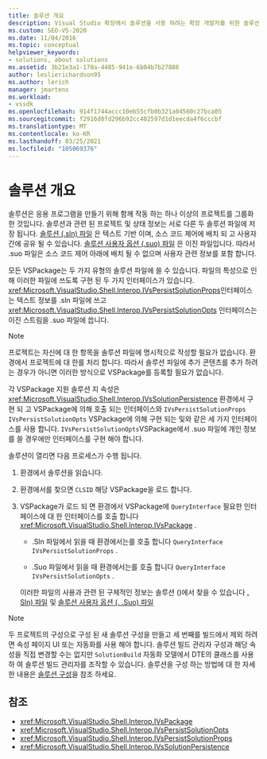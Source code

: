 ```yaml
---
title: 솔루션 개요
description: Visual Studio 확장에서 솔루션을 사용 하려는 확장 개발자를 위한 솔루션의 내부 정보에 대해 알아봅니다.
ms.custom: SEO-VS-2020
ms.date: 11/04/2016
ms.topic: conceptual
helpviewer_keywords:
- solutions, about solutions
ms.assetid: 3b21e3a1-170a-4485-941e-6b04b7b27886
author: leslierichardson95
ms.author: lerich
manager: jmartens
ms.workload:
- vssdk
ms.openlocfilehash: 914f1744accc10eb55cfb0b321a04560c27bca05
ms.sourcegitcommit: f2916d8fd296b92cc402597d1d1eecda4f6cccbf
ms.translationtype: MT
ms.contentlocale: ko-KR
ms.lasthandoff: 03/25/2021
ms.locfileid: "105069376"
---
```

# <a name="solutions-overview"></a>솔루션 개요

솔루션은 응용 프로그램을 만들기 위해 함께 작동 하는 하나 이상의 프로젝트를 그룹화 한 것입니다. 솔루션과 관련 된 프로젝트 및 상태 정보는 서로 다른 두 솔루션 파일에 저장 됩니다. [솔루션 (.sln) 파일](solution-dot-sln-file.md) 은 텍스트 기반 이며, 소스 코드 제어에 배치 되 고 사용자 간에 공유 될 수 있습니다. [솔루션 사용자 옵션 (.suo) 파일](solution-user-options-dot-suo-file.md) 은 이진 파일입니다. 따라서 .suo 파일은 소스 코드 제어 아래에 배치 될 수 없으며 사용자 관련 정보를 포함 합니다.

모든 VSPackage는 두 가지 유형의 솔루션 파일에 쓸 수 있습니다. 파일의 특성으로 인해 이러한 파일에 쓰도록 구현 된 두 가지 인터페이스가 있습니다. <xref:Microsoft.VisualStudio.Shell.Interop.IVsPersistSolutionProps>인터페이스는 텍스트 정보를 .sln 파일에 쓰고 <xref:Microsoft.VisualStudio.Shell.Interop.IVsPersistSolutionOpts> 인터페이스는 이진 스트림을 .suo 파일에 씁니다.

> [!NOTE]
> 프로젝트는 자신에 대 한 항목을 솔루션 파일에 명시적으로 작성할 필요가 없습니다. 환경에서 프로젝트에 대 한를 처리 합니다. 따라서 솔루션 파일에 추가 콘텐츠를 추가 하려는 경우가 아니면 이러한 방식으로 VSPackage를 등록할 필요가 없습니다.

각 VSPackage 지원 솔루션 지 속성은 <xref:Microsoft.VisualStudio.Shell.Interop.IVsSolutionPersistence> 환경에서 구현 되 고 VSPackage에 의해 호출 되는 인터페이스와 `IVsPersistSolutionProps` `IVsPersistSolutionOpts` VSPackage에 의해 구현 되는 및와 같은 세 가지 인터페이스를 사용 합니다. `IVsPersistSolutionOpts`VSPackage에서 .suo 파일에 개인 정보를 쓸 경우에만 인터페이스를 구현 해야 합니다.

솔루션이 열리면 다음 프로세스가 수행 됩니다.

1. 환경에서 솔루션을 읽습니다.

2. 환경에서를 찾으면 `CLSID` 해당 VSPackage을 로드 합니다.

3. VSPackage가 로드 되 면 환경에서 VSPackage에 `QueryInterface` 필요한 인터페이스에 대 한 인터페이스를 호출 합니다 <xref:Microsoft.VisualStudio.Shell.Interop.IVsPackage> .

   - .Sln 파일에서 읽을 때 환경에서는를 호출 합니다 `QueryInterface` `IVsPersistSolutionProps` .

   - .Suo 파일에서 읽을 때 환경에서는를 호출 합니다 `QueryInterface` `IVsPersistSolutionOpts` .

   이러한 파일의 사용과 관련 된 구체적인 정보는 솔루션 ()에서 찾을 수 있습니다 [. Sln) 파일](../../extensibility/internals/solution-dot-sln-file.md) 및 [솔루션 사용자 옵션 (. .Suo) 파일](../../extensibility/internals/solution-user-options-dot-suo-file.md)

> [!NOTE]
> 두 프로젝트의 구성으로 구성 된 새 솔루션 구성을 만들고 세 번째를 빌드에서 제외 하려면 속성 페이지 UI 또는 자동화를 사용 해야 합니다. 솔루션 빌드 관리자 구성과 해당 속성을 직접 변경할 수는 없지만 `SolutionBuild` 자동화 모델에서 DTE의 클래스를 사용 하 여 솔루션 빌드 관리자를 조작할 수 있습니다. 솔루션을 구성 하는 방법에 대 한 자세한 내용은 [솔루션 구성](../../extensibility/internals/solution-configuration.md)을 참조 하세요.

## <a name="see-also"></a>참조

- <xref:Microsoft.VisualStudio.Shell.Interop.IVsPackage>
- <xref:Microsoft.VisualStudio.Shell.Interop.IVsPersistSolutionOpts>
- <xref:Microsoft.VisualStudio.Shell.Interop.IVsPersistSolutionProps>
- <xref:Microsoft.VisualStudio.Shell.Interop.IVsSolutionPersistence>
